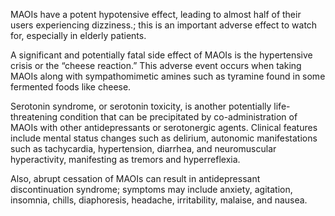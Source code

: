 MAOIs have a potent hypotensive effect, leading to almost half of their users experiencing dizziness.; this is an important adverse effect to watch for, especially in elderly patients.

A significant and potentially fatal side effect of MAOIs is the hypertensive crisis or the “cheese reaction.” This adverse event occurs when taking MAOIs along with sympathomimetic amines such as tyramine found in some fermented foods like cheese.

Serotonin syndrome, or serotonin toxicity, is another potentially life-threatening condition that can be precipitated by co-administration of MAOIs with other antidepressants or serotonergic agents. Clinical features include mental status changes such as delirium, autonomic manifestations such as tachycardia, hypertension, diarrhea, and neuromuscular hyperactivity, manifesting as tremors and hyperreflexia.

Also, abrupt cessation of MAOIs can result in antidepressant discontinuation syndrome; symptoms may include anxiety, agitation, insomnia, chills, diaphoresis, headache, irritability, malaise, and nausea.